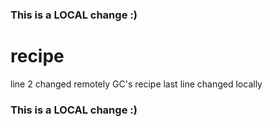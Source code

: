 ### This is a LOCAL change :)
# recipe
line 2 changed remotely 
GC's recipe
last line changed locally
### This is a LOCAL change :)